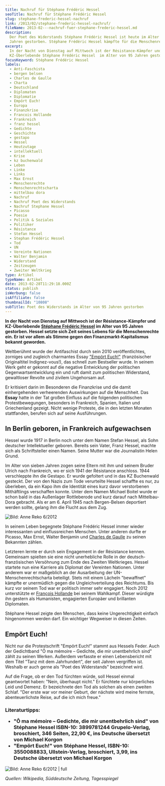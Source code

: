```yaml
---
title: Nachruf für Stéphane Frédéric Hessel
seoTitle: Nachruf für Stéphane Frédéric Hessel
slug: stephane-frederic-hessel-nachruf
link: /2013/02/stephane-frederic-hessel-nachruf/
fileName: 2013-02---nachruf-fuer-stephane-frederic-hessel.md
description:
  Der Poet des Widerstands Stéphane Frédéric Hessel ist heute im Alter von 95
  Jahren gestorben. Stéphane Frédéric Hessel kämpfte für die Menschenrechte
excerpt:
  In der Nacht von Dienstag auf Mittwoch ist der Résistance-Kämpfer und
  KZ-Überlebende Stéphane Frédéric Hessel  im Alter von 95 Jahren gestorben.
focusKeyword: Stéphane Frédéric Hessel
labels:
  - Anti-Faschista
  - bergen belsen
  - Charles de Gaulle
  - Charta
  - Deutschland
  - Diplomaten
  - Diplomatie
  - Empört Euch!
  - Europa
  - Finanzkrise
  - Francois Hollande
  - Frankreich
  - franz hessel
  - Gedichte
  - Geschichte
  - gestapo
  - Hessel
  - Heutzutage
  - intellektuell
  - Krise
  - kz buchenwald
  - Leben
  - Linke
  - Links
  - Max Ernst
  - Menschenrechte
  - Menschenrechtscharta
  - mittelbau dora
  - Nachruf
  - Nachruf Poet des Widerstands
  - Nachruf Stephane Hessel
  - Picasso
  - Poesie
  - Politik & Soziales
  - Politiker
  - Résistance
  - Stefan Hessel
  - Stephan Frédéric Hessel
  - Tod
  - UN
  - Vereinte Nationen
  - Walter Benjamin
  - Widerstand
  - Zeitzeugen
  - Zweiter Weltkrieg
type: Artikel
typeName: Artikel
date: 2013-02-28T11:29:18.000Z
status: publish
isWerbung: false
isAffiliate: false
thumbnailId: "10808"
subTitle: Poet des Widerstands im Alter von 95 Jahren gestorben
---
```


<strong>In der Nacht von Dienstag auf Mittwoch ist der Résistance-Kämpfer und
KZ-Überlebende
<a title="Stéphan Hessel Wikipedia" href="http://de.wikipedia.org/wiki/St%C3%A9phane_Hessel" target="_blank" rel="noopener">Stéphane
Frédéric Hessel</a> im Alter von 95 Jahren gestorben. Hessel setzte sich Zeit
seines Lebens für die Menschenrechte ein. Er ist vor allem als Stimme gegen den
Finanzmarkt-Kapitalismus bekannt geworden.</strong>

Weltberühmt wurde der Antifaschist durch sein 2010 veröffentlichtes, zorniges
und zugleich charmantes Essay
<a title="Empört Euch!" href="http://de.wikipedia.org/wiki/Emp%C3%B6rt_Euch!" target="_blank" rel="noopener">"<span style="text-decoration: underline;">Empört
Euch!"</span></a> (französischer Originaltitel Indignez-vous!), das schnell zum
Bestseller wurde. In seinem Werk geht er gekonnt auf die negative Entwicklung
der politischen Gegenwartsentwicklung ein und ruft damit zum politischen
Widerstand, gewaltloser Revolte und zivilem Ungehorsam auf.

Er kritisiert darin im Besonderen die Finanzkrise und die damit einhergehenden
verheerenden Auswirkungen auf die Menschheit. Das <strong>Essay</strong> hatte
in der Tat großen Einfluss auf die folgenden politischen Protestbewegungen,
besonders in Frankreich, Spanien, Italien und Griechenland gezeigt. Nicht wenige
Proteste, die in den letzten Monaten stattfanden, berufen sich auf seine
Ausführungen.

## In Berlin geboren, in Frankreich aufgewachsen

Hessel wurde 1917 in Berlin noch unter dem Namen Stefan Hessel, als Sohn
deutscher Intellektueller geboren. Bereits sein Vater, Franz Hessel, machte sich
als Schriftsteller einen Namen. Seine Mutter war die Journalistin Helen Grund.

Im Alter von sieben Jahren zogen seine Eltern mit ihm und seinem Bruder Ulrich
nach Frankreich, wo er sich 1941 der Résistance anschloss. 1944 verschleppte ihn
die Gestapo. Er wurde gefoltert und in das KZ Buchenwald gesteckt. Der von den
Nazis zum Tode verurteilte Hessel schaffte es nur, zu überleben, da ein Kapo ihm
die Identität eines kurz davor verstorbenen Mithäftlings verschaffen konnte.
Unter dem Namen Michael Boitel wurde er schon bald in das Außenlager
Rottleberode und kurz darauf nach Mittelbau-Dora gebracht. Als er am 6. April
1945 nach Bergen-Belsen deportiert werden sollte, gelang ihm die Flucht aus dem
Zug.

![Bild: Anne Reko 6/2012](http://cardamonchai.files.wordpress.com/2013/02/mg_01931.jpg?w=200 "Bild: Anne Reko 6/2012")

In seinem Leben begegnete Stéphane Frédéric Hessel immer wieder interessanten
und einflussreichen Menschen. Unter anderen durfte er Picasso, Max Ernst, Walter
Benjamin und
<span style="text-decoration: underline;"><a title="Charles de Gaulle Wikipedia" href="http://de.wikipedia.org/wiki/Charles_de_Gaulle" target="_blank" rel="noopener">Charles
de Gaulle</a></span> zu seinen Bekannten zählen.

Letzteren lernte er durch sein Engagement in der Résistance kennen. Gemeinsam
spielten sie eine nicht unerhebliche Rolle in der deutsch-französischen
Versöhnung zum Ende des Zweiten Weltkrieges. Hessel startete nun eine Karriere
als Diplomat der Vereinten Nationen. Unter anderem war er maßgeblich an der
Ausarbeitung der UN-Menschenrechtscharta beteiligt. Stets mit einem Lächeln
"bewaffnet" kämpfte er unermüdlich gegen die Ungleichverteilung des Reichtums.
Bis kurz vor seinem Tod war er politisch immer sehr engagiert. Noch 2012
unterstützte er
<a title="Francois Hollande Wikipedia" href="http://de.wikipedia.org/wiki/Fran%C3%A7ois_Hollande" target="_blank" rel="noopener">François
Hollande</a> bei seinem Wahlkampf. Dieser würdigte ihn gestern als Humanisten,
engagierten Europäer und brillanten Diplomaten.

Stéphane Hessel zeigte den Menschen, dass keine Ungerechtigkeit einfach
hingenommen werden darf. Ein wichtiger Wegweiser in diesen Zeiten.

## Empört Euch!

Nicht nur die Protestschrift "Empört Euch!" stammt aus Hessels Feder. Auch der
Gedichtband "Ô ma mémoire – Gedichte, die mir unentbehrlich sind" zählt zu
seinen Werken. Außerdem verfasste er einen Lebensbericht mit dem Titel "Tanz mit
dem Jahrhundert", der seit Jahren vergriffen ist. Weshalb er auch gerne als
"Poet des Widerstands" bezeichnet wird.

Auf die Frage, ob er den Tod fürchten würde, soll Hessel einmal geantwortet
haben: "Nein, überhaupt nicht." Er fürchtete nur körperliches Leid und Demenz.
Er bezeichnete den Tod als solchen als einen zweiten Schlaf. "Der erste war vor
meiner Geburt, der nächste wird meine fernste, abenteuerlichste Reise, auf die
ich mich freue."

### Literaturtipps:<ul><li>"Ô ma mémoire – Gedichte, die mir unentbehrlich sind" von Stéphane Hessel ISBN-10: 3899781244 Grupelo-Verlag, broschiert, 346 Seiten, 22,90 €, ins Deutsche übersetzt von Michael Korgon</li><li>"Empört Euch!" von Stéphane Hessel, ISBN-10: 3550088833, Ullstein-Verlag, broschiert, 3,99, ins Deutsche übersetzt von Michael Korgon</li></ul>

![Bild: Anne Reko 6/2012 | full](http://cardamonchai.files.wordpress.com/2013/02/nikon-1124.jpg?w=480 "Bild: Anne Reko 6/2012")

<i>Quellen: Wikipedia, Süddeutsche Zeitung, Tagesspiegel</i>
